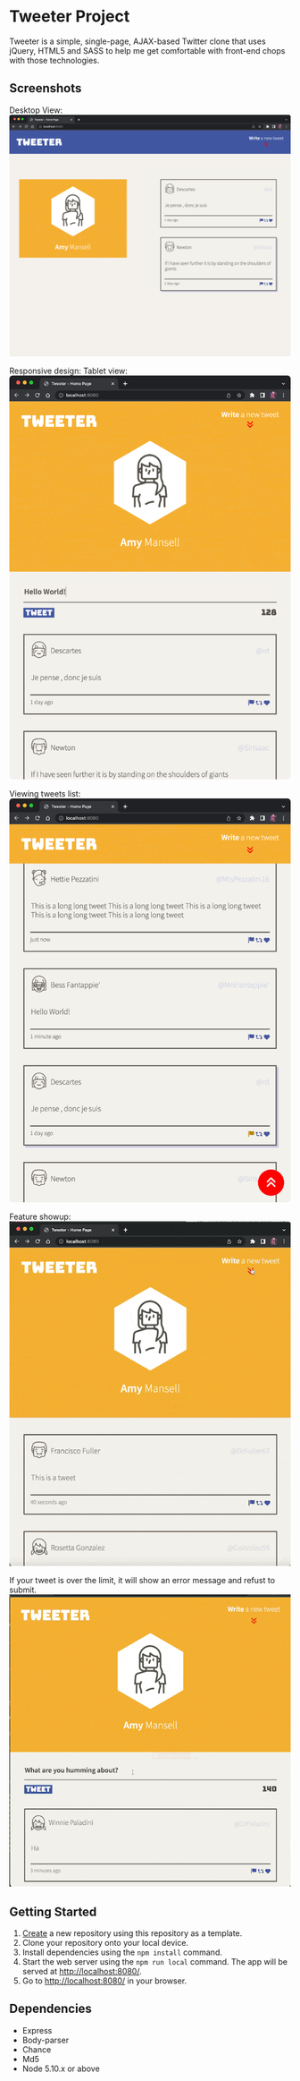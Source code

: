 # Tweeter Project

Tweeter is a simple, single-page, AJAX-based Twitter clone that uses jQuery, HTML5 and SASS to help me get comfortable with front-end chops with those technologies.

## Screenshots

Desktop View:
!["Desktop View"](https://github.com/shuiandy/tweet/blob/master/docs/desktop-view.png?raw=true)

Responsive design: Tablet view:
!["Tablet View](https://github.com/shuiandy/tweet/blob/master/docs/tablet-view.png?raw=true)

Viewing tweets list:
!["Tweets list"](https://github.com/shuiandy/tweet/blob/master/docs/tweets-view.png?raw=true)

Feature showup:
!["Feature showup"](https://github.com/shuiandy/tweet/blob/master/docs/feature-showup.gif?raw=true)

If your tweet is over the limit, it will show an error message and refust to submit.
!["Error handling"](https://github.com/shuiandy/tweet/blob/master/docs/error-handling.gif?raw=true)
## Getting Started

1. [Create](https://docs.github.com/en/repositories/creating-and-managing-repositories/creating-a-repository-from-a-template) a new repository using this repository as a template.
2. Clone your repository onto your local device.
3. Install dependencies using the `npm install` command.
3. Start the web server using the `npm run local` command. The app will be served at <http://localhost:8080/>.
4. Go to <http://localhost:8080/> in your browser.

## Dependencies

- Express
- Body-parser
- Chance
- Md5
- Node 5.10.x or above
